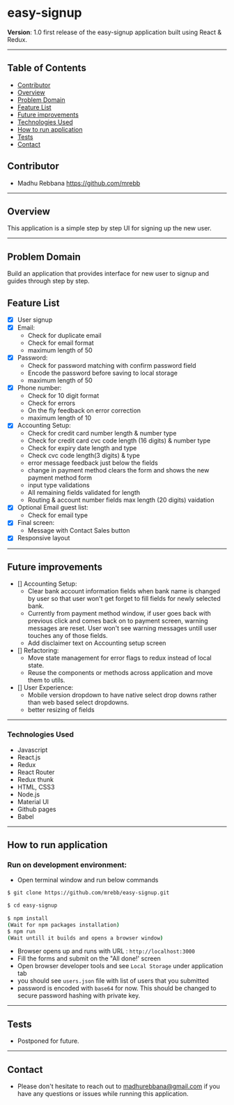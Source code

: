 # easy-signup

**Version**: 1.0 first release of the easy-signup application built using React & Redux.
***

## Table of Contents
* [Contributor](#contributor)
* [Overview](#overview)
* [Problem Domain](#problem-domain)
* [Feature List](#feature-list)
* [Future improvements](#future-improvements)
* [Technologies Used](#technologies-used)
* [How to run application](#How-to-run-application)
* [Tests](#tests)
* [Contact](#Contact)

## Contributor
* Madhu Rebbana https://github.com/mrebb 
***

## Overview
This application is a simple step by step UI for signing up the new user. 
***

## Problem Domain
Build an application that provides interface for new user to signup and guides through step by step.

## Feature List

- [x] User signup
- [x] Email: 
    - Check for duplicate email
    - Check for email format  
    - maximum length of 50
- [x] Password: 
    - Check for password matching with confirm password field
    - Encode the password before saving to local storage
    - maximum length of 50
- [x] Phone number: 
    - Check for 10 digit format
    - Check for errors
    - On the fly feedback on error correction
    - maximum length of 10
- [x] Accounting Setup: 
    - Check for credit card number length & number type
    - Check for credit card cvc code length (16 digits) & number type
    - Check for expiry date length and type
    - Check cvc code length(3 digits) & type
    - error message feedback just below the fields
    - change in payment method clears the form and shows the new payment method form 
    - input type validations
    - All remaining fields validated for length
    - Routing & account number fields max length (20 digits) vaidation
- [x] Optional Email guest list: 
    - Check for email type
- [x] Final screen: 
    - Message with Contact Sales button
- [x] Responsive layout 
***
## Future improvements
- [] Accounting Setup: 
    - Clear bank account information fields when bank name is changed by user so that user won't get forget to fill fields for newly selected bank.
    - Currently from payment method window, if user goes back with previous click and comes back on to payment screen, warning messages are reset. User won't see warning messages untill user touches any of those fields.
    - Add disclaimer text on Accounting setup screen
- [] Refactoring: 
    - Move state management for error flags to redux instead of local state. 
    - Reuse the components or methods across application and move them to utils.
- [] User Experience: 
    - Mobile version dropdown to have native select drop downs rather than web based select dropdowns.
    - better resizing of fields
***
### Technologies Used
* Javascript
* React.js
* Redux
* React Router
* Redux thunk
* HTML, CSS3
* Node.js
* Material UI
* Github pages
* Babel
***

## How to run application

### Run on development environment:
* Open terminal window and run below commands
```sh
$ git clone https://github.com/mrebb/easy-signup.git

$ cd easy-signup
 
$ npm install
(Wait for npm packages installation)
$ npm run 
(Wait untill it builds and opens a browser window)

```
* Browser opens up and runs with URL : `http://localhost:3000`
* Fill the forms and submit on the "All done!' screen
* Open browser developer tools and see `Local Storage` under application tab
* you should see `users.json` file with list of users that you submitted
* password is encoded with `base64` for now. This should be changed to secure password hashing with private key. 
 ***  

## Tests
* Postponed for future.
***
## Contact
* Please don't hesitate to reach out to madhurebbana@gmail.com if you have any questions or issues while running this application. 
